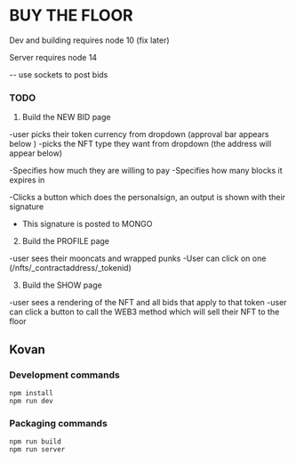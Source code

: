 # BUY THE FLOOR 
 


Dev and building requires node 10 (fix later) 

Server requires node 14 


-- use sockets to post bids 



### TODO
1) Build the NEW BID page 

-user picks their token currency from dropdown   (approval bar appears below )
-picks the NFT type they want from dropdown  (the address will appear below) 

-Specifies how much they are willing to pay 
-Specifies how many blocks it expires in 

-Clicks a button which does the personalsign,   an output is shown with their signature 

- This signature is posted to MONGO 


2) Build the PROFILE page 

-user sees their mooncats and wrapped punks 
-User can click on one (/nfts/_contractaddress/_tokenid)

3) Build the SHOW page

-user sees a rendering of the NFT and all bids that apply to that token 
-user can click a button to call the WEB3 method which will sell their NFT to the floor 




## Kovan
 



### Development commands
```
npm install
npm run dev
```

### Packaging commands
```
npm run build
npm run server
```
